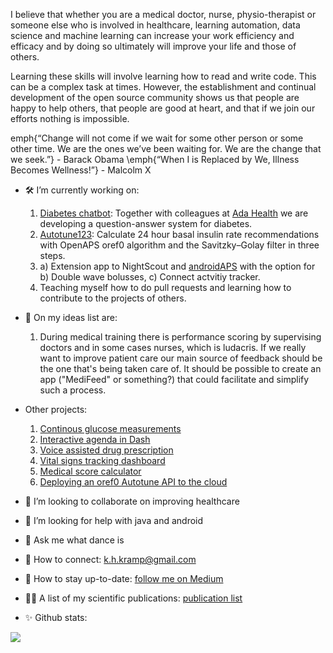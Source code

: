 I believe that whether you are a medical doctor, nurse, physio-therapist or someone else who is involved in healthcare, learning automation, data science and machine learning can increase your work efficiency and efficacy and by doing so ultimately will improve your life and those of others. 

Learning these skills will involve learning how to read and write code. This can be a complex task at times. However, the establishment and continual development of the open source community shows us that people are happy to help others, that people are good at heart, and that if we join our efforts nothing is impossible. 

emph{“Change will not come if we wait for some other person or some other time. We are the ones we’ve been waiting for. We are the change that we seek.”} - Barack Obama
\emph{“When I is Replaced by We, Illness Becomes Wellness!”} - Malcolm X

- 🛠️  I’m currently working on:
  1) [Diabetes chatbot](https://diabetes-chatbot-alpha.herokuapp.com): Together with colleagues at [Ada Health](https://ada.com/) we are developing a question-answer system for diabetes.  
  2) [Autotune123](www.Autotune123.com): Calculate 24 hour basal insulin rate recommendations with OpenAPS oref0 algorithm and the Savitzky–Golay filter in three steps. 
  3) a)  Extension app to NightScout and [androidAPS](https://github.com/nightscout/AndroidAPS) with the option for b) Double wave bolusses, c) Connect actvitiy tracker. 
  4) Teaching myself how to do pull requests and learning how to contribute to the projects of others. 

- 📕 On my ideas list are: 
  1) During medical training there is performance scoring by supervising doctors and in some cases nurses, which is ludacris. If we really want to improve patient care our main source of feedback should be the one that's being taken care of. It should be possible to create an app ("MediFeed" or something?) that could facilitate and simplify such a process.

- Other projects:
  1) [Continous glucose measurements](https://towardsdatascience.com/how-to-hack-a-glucose-sensor-ebaaf2238170)
  2) [Interactive agenda in Dash](https://github.com/KelvinKramp/ConsultationSchedulingApp)
  3) [Voice assisted drug prescription](https://github.com/KelvinKramp/voice-assisted-drug-prescription)
  4) [Vital signs tracking dashboard](https://github.com/KelvinKramp/vital-signs-Dash-python)
  5) [Medical score calculator](https://github.com/KelvinKramp/OPS-calculator)
  6) [Deploying an oref0 Autotune API to the cloud](https://github.com/KelvinKramp/AutotuneAPI)


- :hospital: I’m looking to collaborate on improving healthcare
- :mag_right: I’m looking for help with java and android
- 💬 Ask me what dance is
- 🔗 How to connect: k.h.kramp@gmail.com
- :newspaper: How to stay up-to-date: [follow me on Medium](https://k-h-kramp.medium.com/)
- 👨‍💻 A list of my scientific publications: [publication list](https://github.com/KelvinKramp/Publications) 
- ✨ Github stats: 
<img src="https://github-readme-stats.vercel.app/api?username=KelvinKramp&&show_icons=true&title_color=ffffff&icon_color=bb2acf&text_color=daf7dc&bg_color=151515">
